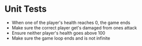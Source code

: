 # Unit Tests
- When one of the player's health reaches 0, the game ends
- Make sure the correct player get's damaged from ones attack
- Ensure neither player's health goes above 100
- Make sure the game loop ends and is not infinite
